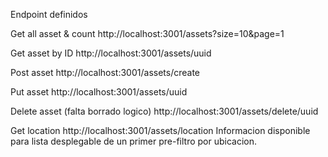 Endpoint definidos

Get all asset & count
http://localhost:3001/assets?size=10&page=1

Get asset by ID
http://localhost:3001/assets/uuid

Post asset 
http://localhost:3001/assets/create

Put asset
http://localhost:3001/assets/uuid

Delete asset (falta borrado logico)
http://localhost:3001/assets/delete/uuid

Get location
http://localhost:3001/assets/location
Informacion disponible para lista desplegable de un primer pre-filtro por ubicacion.
